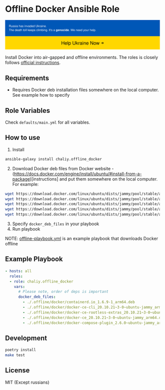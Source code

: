# Offline Docker Ansible Role

[![Stand With Ukraine](https://raw.githubusercontent.com/vshymanskyy/StandWithUkraine/main/banner2-direct.svg)](https://vshymanskyy.github.io/StandWithUkraine/)

Install Docker into air-gapped and offline environments. The roles is closely follows [official instructions](https://docs.docker.com/engine/install/ubuntu/#install-from-a-package).

## Requirements

- Requires Docker deb installation files somewhere on the local computer. See example how to specify

## Role Variables

Check `defaults/main.yml` for all variables.

## How to use

1. Install

```sh
ansible-galaxy install chaliy.offline_docker
```

2. Download Docker deb files from Docker website - (https://docs.docker.com/engine/install/ubuntu/#install-from-a-package)[instructions] and put them somewhere on the local computer. For example:

```sh
wget https://download.docker.com/linux/ubuntu/dists/jammy/pool/stable/arm64/containerd.io_1.6.9-1_arm64.deb -P ./.offline/docker
wget https://download.docker.com/linux/ubuntu/dists/jammy/pool/stable/arm64/docker-ce-cli_20.10.21~3-0~ubuntu-jammy_arm64.deb -P ./.offline/docker
wget https://download.docker.com/linux/ubuntu/dists/jammy/pool/stable/arm64/docker-ce-rootless-extras_20.10.21~3-0~ubuntu-jammy_arm64.deb -P ./.offline/docker
wget https://download.docker.com/linux/ubuntu/dists/jammy/pool/stable/arm64/docker-ce_20.10.21~3-0~ubuntu-jammy_arm64.deb -P ./.offline/docker
wget https://download.docker.com/linux/ubuntu/dists/jammy/pool/stable/arm64/docker-compose-plugin_2.6.0~ubuntu-jammy_arm64.deb -P ./.offline/docker
```

3. Specify `docker_deb_files` in your playbook
4. Run playbook

NOTE: [offline-playbook.yml](./hacks/offline-playbook.yml) is an example playbook that downloads Docker offline

## Example Playbook

```yaml
- hosts: all
  roles:
  - role: chaliy.offline_docker
    vars:
      # Please note, order of deps is important
      docker_deb_files:
        - ./.offline/docker/containerd.io_1.6.9-1_arm64.deb
        - ./.offline/docker/docker-ce-cli_20.10.21~3-0~ubuntu-jammy_arm64.deb
        - ./.offline/docker/docker-ce-rootless-extras_20.10.21~3-0~ubuntu-jammy_arm64.deb
        - ./.offline/docker/docker-ce_20.10.21~3-0~ubuntu-jammy_arm64.deb
        - ./.offline/docker/docker-compose-plugin_2.6.0~ubuntu-jammy_arm64.deb
```

## Development

```sh
poetry install
make test
```

## License

MIT (Except russians)
